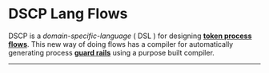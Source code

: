 # DSCP Lang Flows

DSCP is a _domain-specific-language_ ( DSL ) for designing **[token process flows](https://github.com/digicatapult/dscp-documentation/blob/main/docs/tokenModels/language.md)**. This new way of doing flows has a compiler for automatically generating process **[guard rails](https://github.com/digicatapult/dscp-documentation/blob/main/docs/tokenModels/guardRails.md)** using a purpose built compiler.

---
